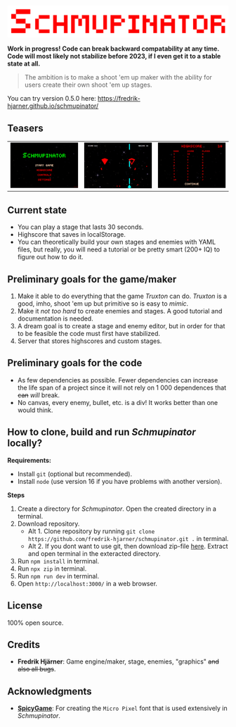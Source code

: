 ![Schmupinator](https://raw.githubusercontent.com/fredrik-hjarner/schmupinator/vite-master-safe-always-working-not-broken/githubAssets/schmupinator.png)

**Work in progress! Code can break backward compatability at any time. Code will most likely not stabilize before 2023, if I even get it to a stable state at all.**

> The ambition is to make a shoot 'em up maker with the ability for users create their own shoot 'em up stages.

You can try version 0.5.0 here: https://fredrik-hjarner.github.io/schmupinator/

## Teasers

| | | |
|-|-|-|
|![title](https://raw.githubusercontent.com/fredrik-hjarner/schmupinator/vite-master-safe-always-working-not-broken/githubAssets/title_screen.png) | ![Schmupinator](https://raw.githubusercontent.com/fredrik-hjarner/schmupinator/vite-master-safe-always-working-not-broken/githubAssets/game.png) | ![Schmupinator](https://raw.githubusercontent.com/fredrik-hjarner/schmupinator/vite-master-safe-always-working-not-broken/githubAssets/highscore.png)|

## Current state

* You can play a stage that lasts 30 seconds.
* Highscore that saves in localStorage.
* You can theoretically build your own stages and enemies with YAML files, but really, you will need a tutorial or be pretty smart (200+ IQ) to figure out how to do it.

## Preliminary goals for the game/maker

1. Make it able to do everything that the game *Truxton* can do. *Truxton* is a good, imho, shoot 'em up but primitive so is easy to *mimic*.
2. Make it *not too hard* to create enemies and stages. A good tutorial and documentation is needed.
3. A dream goal is to create a stage and enemy editor, but in order for that to be feasible the code must first have stabilized.
4. Server that stores highscores and custom stages.

## Preliminary goals for the code

* As few dependencies as possible. Fewer dependencies can increase the life span of a project since it will not rely on 1 000 dependences that ~~can~~ *will* break.
* No canvas, every enemy, bullet, etc. is a div! It works better than one would think.

## How to clone, build and run *Schmupinator* locally?

**Requirements:**
- Install `git` (optional but recommended).
- Install `node` (use version 16 if you have problems with another version).

**Steps**
1. Create a directory for *Schmupinator*. Open the created directory in a terminal.
2. Download repository.
   - Alt 1. Clone repository by running `git clone https://github.com/fredrik-hjarner/schmupinator.git .` in terminal.
   - Alt 2. If you dont want to use git, then download zip-file [here](https://github.com/fredrik-hjarner/schmupinator/archive/refs/heads/vite-master-safe-always-working-not-broken.zip). Extract and open terminal in the exteracted directory.
3. Run `npm install` in terminal.
4. Run `npx zip` in terminal.
5. Run `npm run dev` in terminal.
6. Open `http://localhost:3000/` in a web browser.

## License

100% open source.

## Credits

* **Fredrik Hjärner**: Game engine/maker, stage, enemies, "graphics" ~~and also all bugs~~.

## Acknowledgments

* [**SpicyGame**](https://spicygame.itch.io/): For creating the `Micro Pixel` font that is used extensively in *Schmupinator*.
